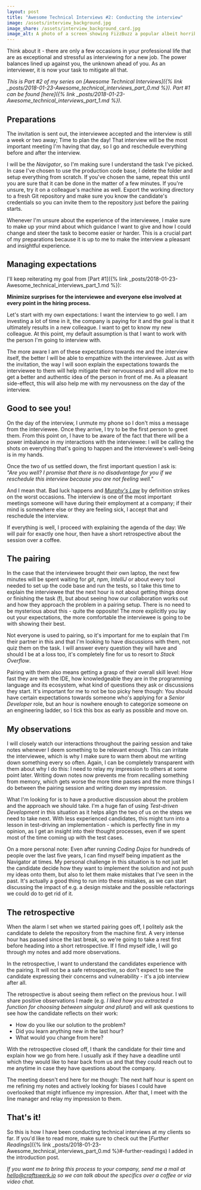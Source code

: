 ```yaml
---
layout: post
title: "Awesome Technical Interviews #2: Conducting the interview"
image: /assets/interview_background.jpg
image_share: /assets/interview_background_card.jpg
image_alt: A photo of a screen showing FizzBuzz a popular albeit horribly ineffective coding exercise.
---
```

Think about it - there are only a few occasions in your professional life that are as exceptional and stressful as interviewing for a new job. The power balances lined up against you, the unknown ahead of you. As an interviewer, it is now your task to mitigate all that.

*This is Part #2 of my series on [Awesome Technical Interviews]({% link _posts/2018-01-23-Awesome_technical_interviews_part_0.md %}). Part #1 can be found [here]({% link _posts/2018-01-23-Awesome_technical_interviews_part_1.md %}).*

## Preparations

The invitation is sent out, the interviewee accepted and the interview is still a week or two away; Time to plan the day! That interview will be the most important meeting I'm having that day, so I go and reschedule everything before and after the interview.

I will be the *Navigator*, so I'm making sure I understand the task I've picked. In case I've chosen to use the production code base, I delete the folder and setup everything from scratch. If you've chosen the same, repeat this until you are sure that it can be done in the matter of a few minutes. If you're unsure, try it on a colleague's machine as well. Export the working directory to a fresh Git repository and make sure you know the candidate's credentials so you can invite them to the repository just before the pairing starts.

Whenever I'm unsure about the experience of the interviewee, I make sure to make up your mind about which guidance I want to give and how I could change and steer the task to become easier or harder. This is a crucial part of my preparations because it is up to me to make the interview a pleasant and insightful experience.

## Managing expectations

I'll keep reiterating my goal from [Part #1]({% link _posts/2018-01-23-Awesome_technical_interviews_part_1.md %}):

**Minimize surprises for the interviewee and everyone else involved at every point in the hiring process.**

Let's start with my own expectations: I want the interview to go well. I am investing a lot of time in it, the company is paying for it and the goal is that it ultimately results in a new colleague. I want to get to know my new colleague. At this point, my default assumption is that I want to work with the person I'm going to interview with.

The more aware I am of these expectations towards me and the interview itself, the better I will be able to empathize with the interviewee. Just as with the invitation, the way I will soon explain the expectations towards the interviewee to them will help mitigate their nervousness and will allow me to get a better and authentic idea of the person in front of me. As a pleasant side-effect, this will also help me with my nervousness on the day of the interview.

## Good to see you!

On the day of the interview, I unmute my phone so I don't miss a message from the interviewee. Once they arrive, I try to be the first person to greet them. From this point on, I have to be aware of the fact that there will be a power imbalance in my interactions with the interviewee: I will be calling the shots on everything that's going to happen and the interviewee's well-being is in my hands.

Once the two of us settled down, the first important question I ask is:  
*"Are you well? I promise that there is no disadvantage for you if we reschedule this interview because you are not feeling well."*  

And I mean that. Bad luck happens and [*Murphy's Law*](https://en.wikipedia.org/wiki/Murphy%27s_law) by definition strikes on the worst occasions. The interview is one of the most important meetings someone will have during their employment at a company; if their mind is somewhere else or they are feeling sick, I accept that and reschedule the interview.

If everything is well, I proceed with explaining the agenda of the day: We will pair for exactly one hour, then have a short retrospective about the session over a coffee.

## The pairing

In the case that the interviewee brought their own laptop, the next few minutes will be spent waiting for *git*, *npm*, *IntelliJ* or about every tool needed to set up the code base and run the tests, so I take this time to explain the interviewee that the next hour is not about getting things done or finishing the task (**!**), but about seeing how our collaboration works out and how they approach the problem in a pairing setup. There is no need to be mysterious about this - quite the opposite! The more explicitly you lay out your expectations, the more comfortable the interviewee is going to be with showing their best.

Not everyone is used to pairing, so it's important for me to explain that I'm their partner in this and that I'm looking to have discussions with them, not quiz them on the task. I will answer every question they will have and should I be at a loss too, it's completely fine for us to resort to *Stack Overflow*.

Pairing with them also means getting a grasp of their overall skill level: How fast they are with the IDE, how knowledgeable they are in the programming language and its ecosystem, what kind of questions they ask or discussions they start. It's important for me to not be too picky here though: You should have certain expectations towards someone who's applying for a *Senior Developer* role, but an hour is nowhere enough to categorize someone on an engineering ladder, so I tick this box as early as possible and move on.

## My observations

I will closely watch our interactions throughout the pairing session and take notes whenever I deem something to be relevant enough. This can irritate the interviewee, which is why I make sure to warn them about me writing down something every so often. Again, I can be completely transparent with them about why I do this: I need to relay my impression to others at some point later. Writing down notes now prevents me from recalling something from memory, which gets worse the more time passes and the more things I do between the pairing session and writing down my impression.

What I'm looking for is to have a productive discussion about the problem and the approach we should take. I'm a huge fan of using *Test-driven Development* in this situation as it helps align the two of us on the steps we need to take next. With less experienced candidates, this might turn into a lesson in test-driving an implementation - which is perfectly fine in my opinion, as I get an insight into their thought processes, even if we spent most of the time coming up with the test cases.

On a more personal note: Even after running *Coding Dojos* for hundreds of people over the last five years, I can find myself being impatient as the Navigator at times. My personal challenge in this situation is to not just let the candidate decide how they want to implement the solution and not push my ideas onto them, but also to let them make mistakes that I've seen in the past. It's actually a good thing to run into these mistakes, as we can start discussing the impact of e.g. a design mistake and the possible refactorings we could do to get rid of it.

## The retrospective

When the alarm I set when we started pairing goes off, I politely ask the candidate to delete the repository from the machine first. A very intense hour has passed since the last break, so we're going to take a rest first before heading into a short retrospective. If I find myself idle, I will go through my notes and add more observations.

In the retrospective, I want to understand the candidates experience with the pairing. It will not be a safe retrospective, so don't expect to see the candidate expressing their concerns and vulnerability - it's a job interview after all.

The retrospective is about seeing them reflect on the previous hour. I will share positive observations I made (e.g. *I liked how you extracted a function for choosing between singular and plural*) and will ask questions to see how the candidate reflects on their work:

- How do you like our solution to the problem?
- Did you learn anything new in the last hour?
- What would you change from here?

With the retrospective closed off, I thank the candidate for their time and explain how we go from here. I usually ask if they have a deadline until which they would like to hear back from us and that they could reach out to me anytime in case they have questions about the company.

The meeting doesn't end here for me though: The next half hour is spent on me refining my notes and actively looking for biases I could have overlooked that might influence my impression. After that, I meet with the line manager and relay my impression to them.

## That's it!

So this is how I have been conducting technical interviews at my clients so far. If you'd like to read more, make sure to check out the [*Further Readings*]({% link _posts/2018-01-23-Awesome_technical_interviews_part_0.md %}#-further-readings) I added in the introduction post.

*If you want me to bring this process to your company, send me a mail at [hello@craftswerk.io](mailto:hello@craftswerk.io) so we can talk about the specifics over a coffee or via video chat.*
